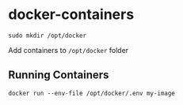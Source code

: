# docker-containers

`sudo mkdir /opt/docker`

Add containers to `/opt/docker` folder

## Running Containers
`docker run --env-file /opt/docker/.env my-image`
